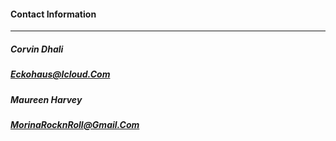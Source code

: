#### Contact Information 

---

##### Corvin Dhali
##### Eckohaus@Icloud.Com

##### Maureen Harvey
##### MorinaRocknRoll@Gmail.Com

